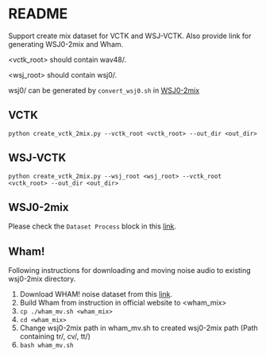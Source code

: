 README
======================
Support create mix dataset for VCTK and WSJ-VCTK.
Also provide link for generating WSJ0-2mix and Wham.

<vctk_root> should contain wav48/.

<wsj_root> should contain wsj0/.

wsj0/ can be generated by `convert_wsj0.sh` in [WSJ0-2mix](#wsj0-2mix)


## VCTK

```
python create_vctk_2mix.py --vctk_root <vctk_root> --out_dir <out_dir>
```

## WSJ-VCTK

```
python create_vctk_2mix.py --wsj_root <wsj_root> --vctk_root <vctk_root> --out_dir <out_dir>
```

## WSJ0-2mix
Please check the `Dataset Process` block in this
[link](https://github.com/r06944010/Speech-Separation-TF2).

## Wham!
Following instructions for downloading and moving noise audio to existing
wsj0-2mix directory.

1. Download WHAM! noise dataset from this [link](http://wham.whisper.ai/).
2. Build Wham from instruction in official website to <wham_mix>
3. `cp ./wham_mv.sh <wham_mix>`
4. `cd <wham_mix>`
5. Change wsj0-2mix path in wham_mv.sh to created wsj0-2mix path (Path
   containing tr/, cv/, tt/)
6. `bash wham_mv.sh`
